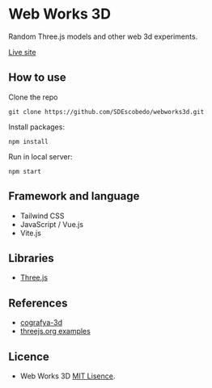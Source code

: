 #  Web Works 3D
Random Three.js models and other web 3d experiments.

[Live site](https://webworks3d.netlify.app/)

## How to use
Clone the repo

```
git clone https://github.com/SDEscobedo/webworks3d.git
```

Install packages:

```
npm install
```
Run in local server:

```
npm start
```

## Framework and language
* Tailwind CSS
* JavaScript / Vue.js
* Vite.js

## Libraries
* [Three.js](https://github.com/mrdoob/three.js/)

## References
* [cografya-3d](https://github.com/orhanemree/cografya-3d)
* [threejs.org examples](https://threejs.org/examples/)

## Licence
* Web Works 3D [MIT Lisence](https://github.com/SDEscobedo/webworks3d/blob/master/LICENSE).